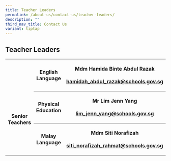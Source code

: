 ```yaml
---
title: Teacher Leaders
permalink: /about-us/contact-us/teacher-leaders/
description: ""
third_nav_title: Contact Us
variant: tiptap
---
```

<h2><strong>Teacher Leaders</strong></h2><table><tbody><tr><th rowspan="3" colspan="1"><p><br><br></p><p><br>Senior Teachers</p></th><th rowspan="1" colspan="1"><p>English Language</p></th><th rowspan="1" colspan="1"><p> Mdm Hamida Binte Abdul Razak <a href="mailto:hamidah_abdul_razak@schools.gov.sg" rel="noopener noreferrer nofollow" target="_blank"><br><br>hamidah_abdul_razak@schools.gov.sg</a></p></th></tr><tr><th rowspan="1" colspan="1"><p>Physical Education</p></th><th rowspan="1" colspan="1"><p>Mr Lim Jenn Yang<br><br><a href="mailto:lim_jenn_yang@schools.gov.sg" rel="noopener noreferrer nofollow" target="_blank">lim_jenn_yang@schools.gov.sg</a></p></th></tr><tr><th rowspan="1" colspan="1"><p>Malay Language</p></th><th rowspan="1" colspan="1"><p>Mdm Siti Norafizah<br><br><a href="mailto:siti_norafizah_rahmat@schools.gov.sg" rel="noopener noreferrer nofollow" target="_blank">siti_norafizah_rahmat@schools.gov.sg</a></p></th></tr></tbody></table><p></p>